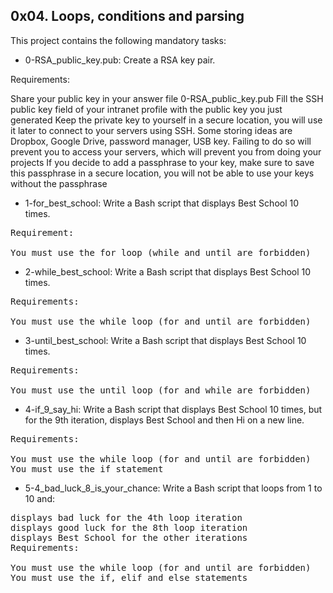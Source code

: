 ## 0x04. Loops, conditions and parsing

This project contains the following mandatory tasks:

* 0-RSA_public_key.pub: Create a RSA key pair.
</pre>
Requirements:

Share your public key in your answer file 0-RSA_public_key.pub
Fill the SSH public key field of your intranet profile with the public key you just generated
Keep the private key to yourself in a secure location, you will use it later to connect to your servers using SSH. Some storing ideas are Dropbox, Google Drive, password manager, USB key. Failing to do so will prevent you to access your servers, which will prevent you from doing your projects
If you decide to add a passphrase to your key, make sure to save this passphrase in a secure location, you will not be able to use your keys without the passphrase
</pre>

* 1-for_best_school: Write a Bash script that displays Best School 10 times.
<pre>
Requirement:

You must use the for loop (while and until are forbidden)
</pre>

* 2-while_best_school: Write a Bash script that displays Best School 10 times.
<pre>
Requirements:

You must use the while loop (for and until are forbidden)
</pre>

* 3-until_best_school: Write a Bash script that displays Best School 10 times.
<pre>
Requirements:

You must use the until loop (for and while are forbidden)
</pre>

* 4-if_9_say_hi: Write a Bash script that displays Best School 10 times, but for the 9th iteration, displays Best School and then Hi on a new line.
<pre>
Requirements:

You must use the while loop (for and until are forbidden)
You must use the if statement
</pre>

* 5-4_bad_luck_8_is_your_chance: Write a Bash script that loops from 1 to 10 and:
<pre>
displays bad luck for the 4th loop iteration
displays good luck for the 8th loop iteration
displays Best School for the other iterations
Requirements:

You must use the while loop (for and until are forbidden)
You must use the if, elif and else statements
</pre> 
